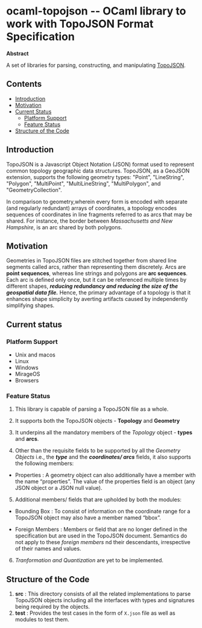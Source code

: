 # ocaml-topojson -- OCaml library to work with TopoJSON Format Specification

__Abstract__

A set of libraries for parsing, constructing, and manipulating [TopoJSON](https://github.com/topojson/topojson-specification).

## Contents

* [Introduction](#introduction)
* [Motivation](#motivation)
* [Current Status](#current-status)
  * [Platform Support](#platform-support)
  * [Feature Status](#feature-status)
* [Structure of the Code](#structure-of-the-code)


## Introduction
TopoJSON is a Javascript Object Notation (JSON) format used to represent common topology geographic data structures. TopoJSON, as a GeoJSON extension, supports the following geometry types: "Point", "LineString", "Polygon", "MultiPoint", "MultiLineString", "MultiPolygon", and "GeometryCollection". 

In comparison to geometry,wherein every form is encoded with separate (and regularly redundant) arrays of coordinates, a topology encodes sequences of coordinates in line fragments referred to as arcs that may be shared. For instance, the border between *Massachusetts and New Hampshire*,  is an arc shared by both polygons.

## Motivation
Geometries in TopoJSON files are stitched together from shared line segments called arcs, rather than representing them discretely. Arcs are **point sequences**, whereas line strings and polygons are **arc sequences**. Each arc is defined only once, but it can be referenced multiple times by different shapes, ***reducing redundancy and reducing the size of the geospatial data file.*** Hence, the primary advantage of a topology is that it enhances shape simplicity by averting artifacts caused by independently simplifying shapes.


## Current status
### Platform Support
- Unix and macos
- Linux
- Windows
- MirageOS
- Browsers

### Feature Status
1. This library is capable of parsing a TopoJSON file as a whole.

2. It supports both the TopoJSON objects - **Topology** and **Geometry**

3. It underpins all the mandatory members of the *Topology* object - **types** and **arcs**.

4. Other than the requisite fields to be supported by all the  *Geometry Objects* i.e., the ***type*** and the ***coordinates/ arcs*** fields, it also supports the following members:
  - Properties : A geometry object can also additionally have a member with the name “properties”. The value of the properties field is an object (any JSON object or a JSON null value).

<!-- $MDX file=./src/topojson/topojson.ml,part=properties -->


5. Additional members/ fields that are upholded by both the modules:
  - Bounding Box : To consist of information on the coordinate range for a  TopoJSON object may also have a member named “bbox”.

<!-- $MDX file=./src/topojson/topojson.ml,part=bbox -->


  - Foreign Members : Members or field that are no longer defined in the specification but are used in the TopoJSON document. Semantics do not apply to these *foreign members* nd their descendants, irrespective of their names and values.

<!-- $MDX file=./src/topojson/topojson.ml,part=foreignMembers -->


6. *Tranformation and Quantization* are yet to be implemented.

## Structure of the Code
1. **src** : This directory consists of all the related implementations to parse TopoJSON objects including all the interfaces with types and signatures being required by the objects.
2. **test** : Provides the test cases in the form of ```X.json``` file as well as modules to test them.
